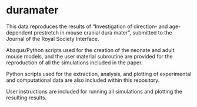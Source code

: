 # duramater
This data reproduces the results of “Investigation of direction- and age-dependent prestretch in mouse cranial dura mater”, submitted to the Journal of the Royal Society Interface.

Abaqus/Python scripts used for the creation of the neonate and adult mouse models, and the user material subroutine are provided for the reproduction of all the simulations included in the paper.

Python scripts used for the extraction, analysis, and plotting of experimental and computational data are also included within this repository. 

User instructions are included for running all simulations and plotting the resulting results.
